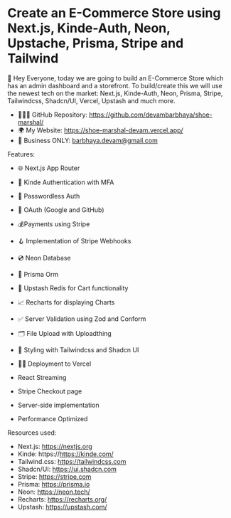 # Create an E-Commerce Store using Next.js, Kinde-Auth, Neon, Upstache, Prisma, Stripe and Tailwind



🌟 Hey Everyone, today we are going to build an E-Commerce Store which has an admin dashboard and a storefront. To build/create this we will use the newest tech on the market: Next.js, Kinde-Auth, Neon, Prisma, Stripe, Tailwindcss, Shadcn/UI, Vercel, Upstash and much more. 

- 👨🏻‍💻 GitHub Repository: https://github.com/devambarbhaya/shoe-marshal/
- 🌍 My Website: https://shoe-marshal-devam.vercel.app/
- 📧 Business ONLY: barbhaya.devam@gmail.com 


Features: 
- 🌐 Next.js App Router
- 🔐 Kinde Authentication with MFA
- 📧 Passwordless Auth
- 🔑 OAuth (Google and GitHub)
- 💰Payments using Stripe 
- 🪝 Implementation of Stripe Webhooks
- 💿 Neon Database
- 💨 Prisma Orm
- 🚀 Upstash Redis for Cart functionality
- 📈 Recharts for displaying Charts
- ✅ Server Validation using Zod and Conform
- 🗂️ File Upload with Uploadthing
- 🎨 Styling with Tailwindcss and Shadcn UI
- 😶‍🌫️ Deployment to Vercel

- React Streaming
- Stripe Checkout page
- Server-side implementation 
- Performance Optimized


Resources used:
- Next.js: https://nextjs.org
- Kinde: https://https://kinde.com/
- Tailwind.css: https://tailwindcss.com
- Shadcn/UI: https://ui.shadcn.com
- Stripe: https://stripe.com
- Prisma: https://prisma.io
- Neon: https://neon.tech/
- Recharts: https://recharts.org/
- Upstash: https://upstash.com/
